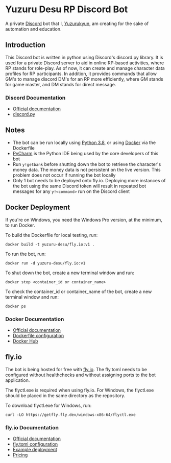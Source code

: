 # Yuzuru Desu RP Discord Bot
A private [Discord](https://discord.com/) bot that I, [Yuzurukyun](https://github.com/Yuzurukyun), am creating for the 
sake of automation and education.

## Introduction
This Discord bot is written in python using Discord's discord.py library. 
It is used for a private Discord server to aid in online RP-based activities, where RP stands for role-play. 
As of now, it can create and manage character data profiles for RP participants. In addition, it provides commands 
that allow GM's to manage discord DM's for an RP more efficiently, where GM stands for game master, and DM stands 
for direct message.

### Discord Documentation
- [Official documentation](https://discord.com/developers/docs/intro)
- [discord.py](https://discordpy.readthedocs.io/en/latest/)

## Notes
- The bot can be run locally using [Python 3.8](https://www.python.org/downloads/), or using 
[Docker](https://www.docker.com/) via the Dockerfile
- [PyCharm](https://www.jetbrains.com/pycharm/) is the Python IDE being used by the core developers of this bot
- Run `y!getbank` before shutting down the bot to retrieve the character's money data. The money data is not persistent on
the live version. This problem does not occur if running the bot locally
- Only 1 bot needs to be deployed onto fly.io. Deploying more instances of the bot using the same Discord token will
result in repeated bot messages for any `y!<command>` run on the Discord client

## Docker Deployment
If you're on Windows, you need the Windows Pro version, at the minimum, to run Docker.

To build the Dockerfile for local testing, run:

```docker build -t yuzuru-desu/fly.io:v1 .```

To run the bot, run:

```docker run -d yuzuru-desu/fly.io:v1```

To shut down the bot, create a new terminal window and run:

```docker stop <container_id or container_name>```

To check the container_id or container_name of the bot, create a new terminal window and run:

```docker ps```

### Docker Documentation
- [Official documentation](https://docs.docker.com/)
- [Dockerfile configuration](https://docs.docker.com/engine/reference/builder/)
- [Docker Hub](https://hub.docker.com/)

## fly.io
The bot is being hosted for free with [fly.io](https://fly.io/). The fly.toml needs to be configured without healthchecks 
and without assigning ports to the bot application.

The flyctl.exe is required when using fly.io. For Windows, the flyctl.exe should be placed in the same 
directory as the repository.

To download flyctl.exe for Windows, run:

```curl -LO https://getfly.fly.dev/windows-x86-64/flyctl.exe```

### fly.io Documentation
- [Official documentation](https://fly.io/docs/)
- [fly.toml configuration](https://fly.io/docs/configuration/)
- [Example deployment](https://fly.io/docs/speedrun/)
- [Pricing](https://fly.io/docs/pricing/)